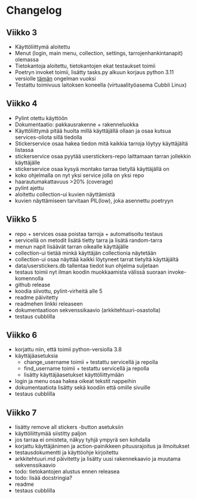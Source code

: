 # Changelog

## Viikko 3

- Käyttöliittymä aloitettu
- Menut (login, main menu, collection, settings, tarrojenhankintanapit) olemassa
- Tietokantoja aloitettu, tietokantojen ekat testaukset toimii
- Poetryn invoket toimii, lisätty tasks.py alkuun korjaus python 3.11 versiolle [tämän](https://github.com/pyinvoke/invoke/issues/833) ongelman vuoksi 
- Testattu toimivuus laitoksen koneella (virtuaalityöasema Cubbli Linux)

## Viikko 4
- Pylint otettu käyttöön
- Dokumentaatio: pakkausrakenne + rakenneluokka
- Käyttöliittymä pitää huolta millä käyttäjällä ollaan ja osaa kutsua services-oliota sillä tiedolla
- Stickerservice osaa hakea tiedon mitä kaikkia tarroja löytyy käyttäjältä listassa 
- stickerservice osaa pyytää userstickers-repo laittamaan tarran jollekkin käyttäjälle
- stickerservice osaa kysyä montako tarraa tietyllä käyttäjällä on
- koko ohjelmalla on nyt yksi service jolla on yksi repo
- haarautumakattavuus >20% (coverage) 
- pylint ajettu
- aloitettu collection-ui kuvien näyttämistä
- kuvien näyttämiseen tarvitaan PIL(low), joka asennettu poetryyn

## Viikko 5
- repo + services osaa poistaa tarroja + automatisoitu testaus
- servicellä on metodit lisätä tietty tarra ja lisätä random-tarra
- menun napit lisäävät tarran oikealle käyttäjälle
- collection-ui tietää minkä käyttäjän collectionia näytetään
- collection-ui osaa näyttää kaikki löytyneet tarrat tietyltä käyttäjältä
- data/userstickers.db tallentaa tiedot kun ohjelma suljetaan
- testaus toimii nyt ilman koodin muokkaamista välissä suoraan invoke-komennolla
- github release
- koodia siivottu, pylint-virheitä alle 5
- readme päivitetty
- readmehen linkki releaseen
- dokumentaatioon sekvenssikaavio (arkkitehtuuri-osastolla)
- testaus cubblilla

## Viikko 6
- korjattu niin, että toimii python-versiolla 3.8
- käyttäjäasetuksia
    - change_username toimii + testattu servicellä ja repolla
    - find_username toimii + testattu servicellä ja repolla
    - lisätty käyttäjäasetukset käyttöliittymään
- login ja menu osaa hakea oikeat tekstit nappeihin
- dokumentaatiota lisätty sekä koodiin että omille sivuille
- testaus cubblilla

## Viikko 7
- lisätty remove all stickers -button asetuksiin
- käyttöliittymää siistitty paljon
- jos tarraa ei omisteta, näkyy tyhjä ympyrä sen kohdalla
- korjattu käyttäjänimen ja action-painikkeen pituusrajoitus ja ilmoitukset
- testausdokumentti ja käyttöohje kirjoitettu
- arkkitehtuuri.md päivitetty ja lisätty uusi rakennekaavio ja muutama sekvenssikaavio
- todo: tietokantojen alustus ennen releasea
- todo: lisää docstringia?
- readme
- testaus cubblilla
